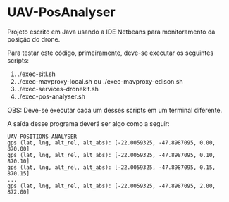 # UAV-PosAnalyser

Projeto escrito em Java usando a IDE Netbeans para monitoramento da posição do drone.

Para testar este código, primeiramente, deve-se executar os seguintes scripts:

1. ./exec-sitl.sh
2. ./exec-mavproxy-local.sh ou ./exec-mavproxy-edison.sh
3. ./exec-services-dronekit.sh
4. ./exec-pos-analyser.sh

OBS: Deve-se executar cada um desses scripts em um terminal diferente.

A saída desse programa deverá ser algo como a seguir:

```
UAV-POSITIONS-ANALYSER
gps (lat, lng, alt_rel, alt_abs): [-22.0059325, -47.8987095, 0.00, 870.00]
gps (lat, lng, alt_rel, alt_abs): [-22.0059325, -47.8987095, 0.10, 870.10]
gps (lat, lng, alt_rel, alt_abs): [-22.0059325, -47.8987095, 0.15, 870.15]
...
gps (lat, lng, alt_rel, alt_abs): [-22.0059325, -47.8987095, 2.00, 872.00]
```
